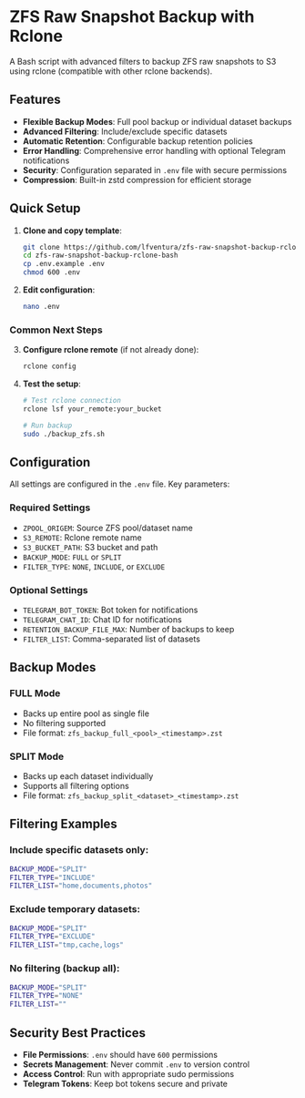 # ZFS Raw Snapshot Backup with Rclone

A Bash script with advanced filters to backup ZFS raw snapshots to S3 using rclone (compatible with other rclone backends).

## Features

- **Flexible Backup Modes**: Full pool backup or individual dataset backups
- **Advanced Filtering**: Include/exclude specific datasets
- **Automatic Retention**: Configurable backup retention policies
- **Error Handling**: Comprehensive error handling with optional Telegram notifications
- **Security**: Configuration separated in `.env` file with secure permissions
- **Compression**: Built-in zstd compression for efficient storage

## Quick Setup

1. **Clone and copy template**:
   ```bash
   git clone https://github.com/lfventura/zfs-raw-snapshot-backup-rclone-bash.git
   cd zfs-raw-snapshot-backup-rclone-bash
   cp .env.example .env
   chmod 600 .env
   ```

2. **Edit configuration**:
   ```bash
   nano .env
   ```

### Common Next Steps
3. **Configure rclone remote** (if not already done):
   ```bash
   rclone config
   ```

4. **Test the setup**:
   ```bash
   # Test rclone connection
   rclone lsf your_remote:your_bucket
   
   # Run backup
   sudo ./backup_zfs.sh
   ```

## Configuration

All settings are configured in the `.env` file. Key parameters:

### Required Settings
- `ZPOOL_ORIGEM`: Source ZFS pool/dataset name
- `S3_REMOTE`: Rclone remote name
- `S3_BUCKET_PATH`: S3 bucket and path
- `BACKUP_MODE`: `FULL` or `SPLIT`
- `FILTER_TYPE`: `NONE`, `INCLUDE`, or `EXCLUDE`

### Optional Settings
- `TELEGRAM_BOT_TOKEN`: Bot token for notifications
- `TELEGRAM_CHAT_ID`: Chat ID for notifications
- `RETENTION_BACKUP_FILE_MAX`: Number of backups to keep
- `FILTER_LIST`: Comma-separated list of datasets

## Backup Modes

### FULL Mode
- Backs up entire pool as single file
- No filtering supported
- File format: `zfs_backup_full_<pool>_<timestamp>.zst`

### SPLIT Mode
- Backs up each dataset individually
- Supports all filtering options
- File format: `zfs_backup_split_<dataset>_<timestamp>.zst`

## Filtering Examples

### Include specific datasets only:
```bash
BACKUP_MODE="SPLIT"
FILTER_TYPE="INCLUDE"
FILTER_LIST="home,documents,photos"
```

### Exclude temporary datasets:
```bash
BACKUP_MODE="SPLIT"
FILTER_TYPE="EXCLUDE" 
FILTER_LIST="tmp,cache,logs"
```

### No filtering (backup all):
```bash
BACKUP_MODE="SPLIT"
FILTER_TYPE="NONE"
FILTER_LIST=""
```

## Security Best Practices

- **File Permissions**: `.env` should have `600` permissions
- **Secrets Management**: Never commit `.env` to version control
- **Access Control**: Run with appropriate sudo permissions
- **Telegram Tokens**: Keep bot tokens secure and private
